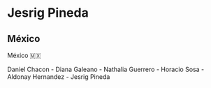 # **Jesrig Pineda**
## México
México :mexico:

Daniel Chacon - Diana Galeano - Nathalia Guerrero - Horacio Sosa - Aldonay Hernandez - Jesrig Pineda

